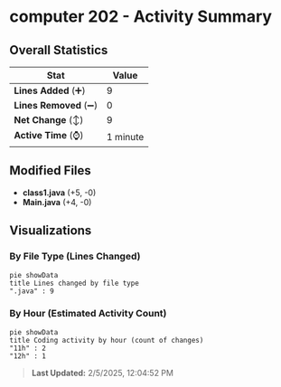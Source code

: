 # computer 202 - Activity Summary 

## Overall Statistics

| Stat                   | Value                                                             |
| ---------------------- | ----------------------------------------------------------------- |
| **Lines Added** (➕)   | 9                                          |
| **Lines Removed** (➖) | 0                                        |
| **Net Change** (↕)    | 9                |
| **Active Time** (⌚)   | 1 minute |


## Modified Files
- **class1.java** (+5, -0)
- **Main.java** (+4, -0)

## Visualizations

### By File Type (Lines Changed)

```mermaid
pie showData
title Lines changed by file type
".java" : 9
```

### By Hour (Estimated Activity Count)

```mermaid
pie showData
title Coding activity by hour (count of changes)
"11h" : 2
"12h" : 1
```


> **Last Updated:** 2/5/2025, 12:04:52 PM